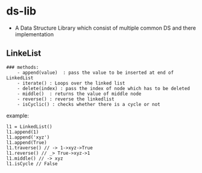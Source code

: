 # ds-lib
- A Data Structure Library which consist of multiple common DS and there implementation
## LinkeList
    ### methods:
        - append(value)  : pass the value to be inserted at end of LinkedList
        - iterate() : Loops over the linked list
        - delete(index) : pass the index of node which has to be deleted
        - middle()  : returns the value of middle node
        - reverse() : reverse the linkedlist
        - isCyclic() : checks whether there is a cycle or not

example:
```
l1 = LinkedList()
l1.append(1)
l1.append('xyz')
l1.append(True)
l1.traverse() // -> 1->xyz->True
l1.reverse() // _> True->xyz->1
l1.middle() // -> xyz
l1.isCycle // False


```